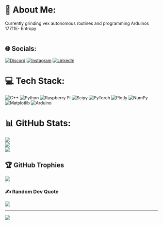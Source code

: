 # 💫 About Me:
Currently grinding vex autonomous routines and programming Arduinos<br>17711E- Entropy<br><br>


## 🌐 Socials:
[![Discord](https://img.shields.io/badge/Discord-%237289DA.svg?logo=discord&logoColor=white)](https://discord.gg/raylee07) [![Instagram](https://img.shields.io/badge/Instagram-%23E4405F.svg?logo=Instagram&logoColor=white)](https://instagram.com/Ray_Lee_0) [![LinkedIn](https://img.shields.io/badge/LinkedIn-%230077B5.svg?logo=linkedin&logoColor=white)](https://linkedin.com/in/ray-l-148554281) 

# 💻 Tech Stack:
![C++](https://img.shields.io/badge/c++-%2300599C.svg?style=flat&logo=c%2B%2B&logoColor=white) ![Python](https://img.shields.io/badge/python-3670A0?style=flat&logo=python&logoColor=ffdd54) ![Raspberry Pi](https://img.shields.io/badge/-RaspberryPi-C51A4A?style=flat&logo=Raspberry-Pi) ![Scipy](https://img.shields.io/badge/SciPy-%230C55A5.svg?style=flat&logo=scipy&logoColor=%white) ![PyTorch](https://img.shields.io/badge/PyTorch-%23EE4C2C.svg?style=flat&logo=PyTorch&logoColor=white) ![Plotly](https://img.shields.io/badge/Plotly-%233F4F75.svg?style=flat&logo=plotly&logoColor=white) ![NumPy](https://img.shields.io/badge/numpy-%23013243.svg?style=flat&logo=numpy&logoColor=white) ![Matplotlib](https://img.shields.io/badge/Matplotlib-%23ffffff.svg?style=flat&logo=Matplotlib&logoColor=black) ![Arduino](https://img.shields.io/badge/-Arduino-00979D?style=flat&logo=Arduino&logoColor=white)
# 📊 GitHub Stats:
![](https://github-readme-stats.vercel.app/api?username=LEER-hub&theme=github_dark&hide_border=false&include_all_commits=false&count_private=false)<br/>
![](https://github-readme-streak-stats.herokuapp.com/?user=matthaywardwebdesign&theme=github_dark&hide_border=false)<br/>
![](https://github-readme-stats.vercel.app/api/top-langs/?username=matthaywardwebdesign&theme=github_dark&hide_border=false&include_all_commits=false&count_private=false&layout=compact)

## 🏆 GitHub Trophies
![](https://github-profile-trophy.vercel.app/?username=matthaywardwebdesign&theme=default&no-frame=false&no-bg=true&margin-w=4)

### ✍️ Random Dev Quote
![](https://quotes-github-readme.vercel.app/api?type=horizontal&theme=merko)

---
[![](https://visitcount.itsvg.in/api?id=LEER-hub&icon=2&color=0)](https://visitcount.itsvg.in)

<!-- Proudly created with GPRM ( https://gprm.itsvg.in ) -->
